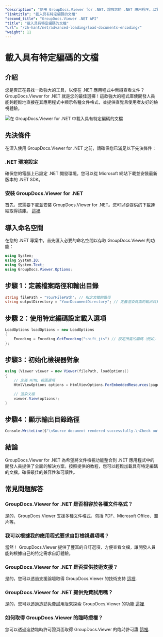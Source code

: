 ```yaml
---
"description": "使用 GroupDocs.Viewer for .NET，增強您的 .NET 應用程序，以實現無縫文件檢視。輕鬆載入特定編碼的文檔，並自訂檢視體驗。"
"linktitle": "載入具有特定編碼的文檔"
"second_title": "GroupDocs.Viewer .NET API"
"title": "載入具有特定編碼的文檔"
"url": "/zh-hant/net/advanced-loading/load-documents-encoding/"
"weight": 11
---
```


# 載入具有特定編碼的文檔

## 介紹
您是否正在尋找一款強大的工具，以便在 .NET 應用程式中無縫查看文件？ GroupDocs.Viewer for .NET 就是您的最佳選擇！這款強大的程式庫使開發人員能夠輕鬆地直接在其應用程式中顯示各種文件格式，並提供直覺且使用者友好的檢視體驗。

![在 GroupDocs.Viewer for .NET 中載入具有特定編碼的文檔](/viewer/advanced-loading/load-documents-specific-encoding-img.png)

## 先決條件
在深入使用 GroupDocs.Viewer for .NET 之前，請確保您已滿足以下先決條件：
### .NET 環境設定
確保您的電腦上已設定 .NET 開發環境。您可以從 Microsoft 網站下載並安裝最新版本的 .NET SDK。
### 安裝 GroupDocs.Viewer for .NET
首先，您需要下載並安裝 GroupDocs.Viewer for .NET。您可以從提供的下載連結取得該庫。 [這裡](https://releases。groupdocs.com/viewer/net/).

## 導入命名空間
在您的 .NET 專案中，首先匯入必要的命名空間以存取 GroupDocs.Viewer 的功能：
```csharp
using System;
using System.IO;
using System.Text;
using GroupDocs.Viewer.Options;
```

## 步驟 1：定義檔案路徑和輸出目錄
```csharp
string filePath = "YourFilePath"; // 指定文檔的路徑
string outputDirectory = "YourDocumentDirectory"; // 定義渲染頁面的輸出目錄
```
## 步驟 2：使用特定編碼設定載入選項
```csharp
LoadOptions loadOptions = new LoadOptions
{
    Encoding = Encoding.GetEncoding("shift_jis") // 設定所需的編碼（例如，shift_jis）
};
```
## 步驟3：初始化檢視器對象
```csharp
using (Viewer viewer = new Viewer(filePath, loadOptions))
{
    // 定義 HTML 視圖選項
    HtmlViewOptions options = HtmlViewOptions.ForEmbeddedResources(pageFilePathFormat);
    
    // 渲染文檔
    viewer.View(options);
}
```
## 步驟4：顯示輸出目錄路徑
```csharp
Console.WriteLine($"\nSource document rendered successfully.\nCheck output in {outputDirectory}.");
```

## 結論
GroupDocs.Viewer for .NET 為希望將文件檢視功能整合到 .NET 應用程式中的開發人員提供了全面的解決方案。按照提供的教程，您可以輕鬆加載具有特定編碼的文檔，確保最佳的兼容性和可讀性。
## 常見問題解答
### GroupDocs.Viewer for .NET 是否相容於各種文件格式？
是的，GroupDocs.Viewer 支援多種文件格式，包括 PDF、Microsoft Office、圖片等。
### 我可以根據我的應用程式要求自訂檢視選項嗎？
當然！ GroupDocs.Viewer 提供了豐富的自訂選項，方便查看文檔，讓開發人員能夠根據自己的特定需求自訂體驗。
### GroupDocs.Viewer for .NET 是否提供技術支援？
是的，您可以透過支援論壇取得 GroupDocs.Viewer 的技術支持 [這裡](https://forum。groupdocs.com/c/viewer/9).
### GroupDocs.Viewer for .NET 提供免費試用嗎？
是的，您可以透過造訪免費試用版來探索 GroupDocs.Viewer 的功能 [這裡](https://releases。groupdocs.com/).
### 如何取得 GroupDocs.Viewer 的臨時授權？
您可以透過造訪臨時許可證頁面取得 GroupDocs.Viewer 的臨時許可證 [這裡](https://purchase。groupdocs.com/temporary-license/).